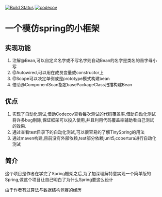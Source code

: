 [![Build Status](https://travis-ci.org/Vant1032/TinySpring.svg?branch=master)](https://travis-ci.org/Vant1032/TinySpring)
[![codecov](https://codecov.io/gh/Vant1032/TinySpring/branch/master/graph/badge.svg)](https://codecov.io/gh/Vant1032/TinySpring)

# 一个模仿spring的小框架

## 实现功能
1. 注解@Bean,可以自定义名字或不写名字则自动Bean的名字是类名的首字母小写
2. @Autowired,可以用在成员变量或constructor上
3. @Scope可以决定单例或是prototype模式构建bean
4. 借助@ComponentScan指定basePackageClass扫描构建Bean

## 优点
1. 实现了自动化测试,借助Codecov查看每次测试的代码覆盖率.借助自动化测试将许多bug剔除,保证框架可以投入使用,并且利用代码覆盖率辅助看自己测试的效果.
2. 通过查看test目录下的自动化测试,可以很容易的了解TinySpring的用法
3. 通过maven构建,目前没有外部依赖,test部分依赖junit5,cobertura进行自动化测试

## 简介
这个项目是作者在学完了Spring框架之后,为了加深理解特意实现一个简单版的Spring,做这个项目让自己明白了为什么Spring要这么设计

由于作者有过算法与数据结构竞赛的经历
